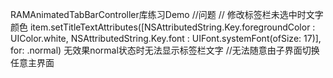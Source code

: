  RAMAnimatedTabBarController库练习Demo
//问题
// 修改标签栏未选中时文字颜色
    item.setTitleTextAttributes([NSAttributedString.Key.foregroundColor : UIColor.white, NSAttributedString.Key.font : UIFont.systemFont(ofSize: 17)], for: .normal) 无效果normal状态时无法显示标签栏文字
//无法随意由子界面切换任意主界面
